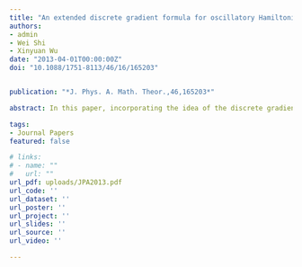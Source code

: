 ```yaml
---
title: "An extended discrete gradient formula for oscillatory Hamiltonian systems"
authors: 
- admin
- Wei Shi
- Xinyuan Wu
date: "2013-04-01T00:00:00Z"
doi: "10.1088/1751-8113/46/16/165203"


publication: "*J. Phys. A. Math. Theor.,46,165203*"

abstract: In this paper, incorporating the idea of the discrete gradient method into the extended Runge-Kutta-Nyström integrator, we derive and analyze an extended discrete gradient formula for the oscillatory Hamiltonian system with the Hamiltonian {{< /math >}}$H(p, q)=\frac{1}{2} p^T p+\frac{1}{2} q^T M q+U(q)${{< /math >}}, where {{< /math >}}$ q\colon \mathbb{R} \rightarrow \mathbb{R}^d ${{< /math >}} represents generalized positions, {{< /math >}}$p\colon\mathbb{R} \rightarrow \mathbb{R}^d${{< /math >}} represents generalized momenta and {{< /math >}}$M \in \mathbb{R}^{d \times d}${{< /math >}} is a symmetric and positive semi-definite matrix. The solution of this system is a nonlinear oscillator. Basically, many nonlinear oscillatory mechanical systems with a partitioned Hamiltonian function lend themselves to this approach. The extended discrete gradient formula presented in this paper exactly preserves the energy {{< /math >}}$H(p, q)${{< /math >}}. We derive some properties of the new formula. The convergence is analyzed for the implicit schemes based on the discrete gradient formula, and it turns out that the convergence of the implicit schemes based on the extended discrete gradient formula is independent of {{< /math >}}$\|M\|${{< /math >}}, which is a significant property for the oscillatory Hamiltonian system. Thus, it transpires that a larger step size can be chosen for the new energypreserving schemes than that for the traditional discrete gradient methods when applied to the oscillatory Hamiltonian system. Illustrative examples show the competence and efficiency of the new schemes in comparison with the traditional discrete gradient methods in the scientific literature.

tags:
- Journal Papers
featured: false

# links:
# - name: ""
#   url: ""
url_pdf: uploads/JPA2013.pdf
url_code: ''
url_dataset: ''
url_poster: ''
url_project: ''
url_slides: ''
url_source: ''
url_video: ''

---
```



